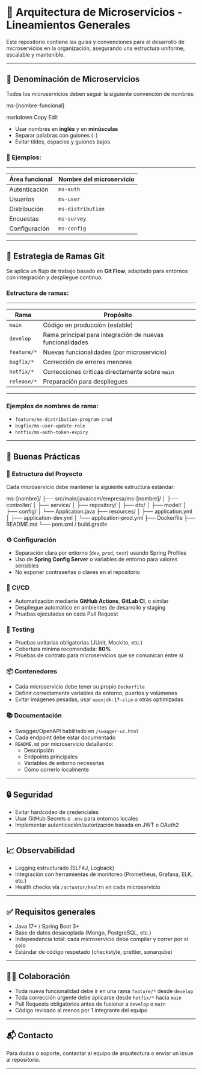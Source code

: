 # 🧩 Arquitectura de Microservicios - Lineamientos Generales

Este repositorio contiene las guías y convenciones para el desarrollo de microservicios en la organización, asegurando una estructura uniforme, escalable y mantenible.

---

## 📛 Denominación de Microservicios

Todos los microservicios deben seguir la siguiente convención de nombres:

ms-[nombre-funcional]

markdown
Copy
Edit

- Usar nombres en **inglés** y en **minúsculas**
- Separar palabras con guiones (`-`)
- Evitar tildes, espacios y guiones bajos

### 📌 Ejemplos:
---
| Área funcional     | Nombre del microservicio   |
|--------------------|----------------------------|
| Autenticación      | `ms-auth`                  |
| Usuarios           | `ms-user`                  |
| Distribución       | `ms-distribution`          |
| Encuestas          | `ms-survey`                |
| Configuración      | `ms-config`                |
---

## 🌿 Estrategia de Ramas Git

Se aplica un flujo de trabajo basado en **Git Flow**, adaptado para entornos con integración y despliegue continuo.

### Estructura de ramas:

---
| Rama        | Propósito                                                      |
|-------------|----------------------------------------------------------------|
| `main`      | Código en producción (estable)                                 |
| `develop`   | Rama principal para integración de nuevas funcionalidades      |
| `feature/*` | Nuevas funcionalidades (por microservicio)                     |
| `bugfix/*`  | Corrección de errores menores                                  |
| `hotfix/*`  | Correcciones críticas directamente sobre `main`                |
| `release/*` | Preparación para despliegues                                   |
---

### Ejemplos de nombres de rama:

- `feature/ms-distribution-program-crud`
- `bugfix/ms-user-update-role`
- `hotfix/ms-auth-token-expiry`

---

## 🧠 Buenas Prácticas

### 📁 Estructura del Proyecto

Cada microservicio debe mantener la siguiente estructura estándar:

ms-[nombre]/
├── src/main/java/com/empresa/ms-[nombre]/
│ ├── controller/
│ ├── service/
│ ├── repository/
│ ├── dto/
│ ├── model/
│ ├── config/
│ └── Application.java
├── resources/
│ ├── application.yml
│ ├── application-dev.yml
│ └── application-prod.yml
├── Dockerfile
├── README.md
└── pom.xml / build.gradle


### ⚙️ Configuración

- Separación clara por entorno (`dev`, `prod`, `test`) usando Spring Profiles
- Uso de **Spring Config Server** o variables de entorno para valores sensibles
- No exponer contraseñas o claves en el repositorio

### 🚀 CI/CD

- Automatización mediante **GitHub Actions**, **GitLab CI**, o similar
- Despliegue automático en ambientes de desarrollo y staging
- Pruebas ejecutadas en cada Pull Request

### 🧪 Testing

- Pruebas unitarias obligatorias (JUnit, Mockito, etc.)
- Cobertura mínima recomendada: **80%**
- Pruebas de contrato para microservicios que se comunican entre sí

### 📦 Contenedores

- Cada microservicio debe tener su propio `Dockerfile`
- Definir correctamente variables de entorno, puertos y volúmenes
- Evitar imágenes pesadas, usar `openjdk:17-slim` u otras optimizadas

### 📚 Documentación

- Swagger/OpenAPI habilitado en `/swagger-ui.html`
- Cada endpoint debe estar documentado
- `README.md` por microservicio detallando:
  - Descripción
  - Endpoints principales
  - Variables de entorno necesarias
  - Cómo correrlo localmente

---

## 🔒 Seguridad

- Evitar hardcodeo de credenciales
- Usar GitHub Secrets o `.env` para entornos locales
- Implementar autenticación/autorización basada en JWT o OAuth2

---

## 📈 Observabilidad

- Logging estructurado (SLF4J, Logback)
- Integración con herramientas de monitoreo (Prometheus, Grafana, ELK, etc.)
- Health checks vía `/actuator/health` en cada microservicio

---

## ✅ Requisitos generales

- Java 17+ / Spring Boot 3+
- Base de datos desacoplada (Mongo, PostgreSQL, etc.)
- Independencia total: cada microservicio debe compilar y correr por sí solo
- Estándar de código respetado (checkstyle, prettier, sonarqube)

---

## 👨‍💻 Colaboración

- Toda nueva funcionalidad debe ir en una rama `feature/*` desde `develop`
- Toda corrección urgente debe aplicarse desde `hotfix/*` hacia `main`
- Pull Requests obligatorios antes de fusionar a `develop` o `main`
- Código revisado al menos por 1 integrante del equipo

---

## 📬 Contacto

Para dudas o soporte, contactar al equipo de arquitectura o enviar un issue al repositorio.

---

